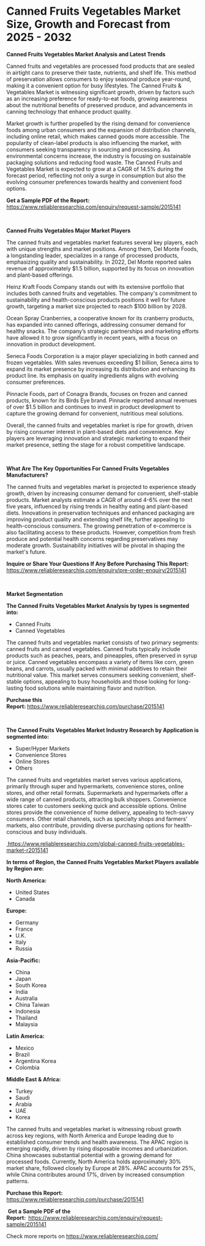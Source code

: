 <p><h1>Canned Fruits Vegetables Market Size, Growth and Forecast from 2025 - 2032</h1></p><p><strong>Canned Fruits Vegetables Market Analysis and Latest Trends</strong></p>
<p><p>Canned fruits and vegetables are processed food products that are sealed in airtight cans to preserve their taste, nutrients, and shelf life. This method of preservation allows consumers to enjoy seasonal produce year-round, making it a convenient option for busy lifestyles. The Canned Fruits & Vegetables Market is witnessing significant growth, driven by factors such as an increasing preference for ready-to-eat foods, growing awareness about the nutritional benefits of preserved produce, and advancements in canning technology that enhance product quality.</p><p>Market growth is further propelled by the rising demand for convenience foods among urban consumers and the expansion of distribution channels, including online retail, which makes canned goods more accessible. The popularity of clean-label products is also influencing the market, with consumers seeking transparency in sourcing and processing. As environmental concerns increase, the industry is focusing on sustainable packaging solutions and reducing food waste. The Canned Fruits and Vegetables Market is expected to grow at a CAGR of 14.5% during the forecast period, reflecting not only a surge in consumption but also the evolving consumer preferences towards healthy and convenient food options.</p></p>
<p><strong>Get a Sample PDF of the Report:&nbsp;</strong> <a href="https://www.reliableresearchiq.com/enquiry/request-sample/2015141?utm_campaign=3299&utm_medium=2&utm_source=Github&utm_content=ia&utm_term=29032025&utm_id=canned-fruits-vegetables">https://www.reliableresearchiq.com/enquiry/request-sample/2015141</a></p>
<p>&nbsp;</p>
<p><strong>Canned Fruits Vegetables Major Market Players</strong></p>
<p><p>The canned fruits and vegetables market features several key players, each with unique strengths and market positions. Among them, Del Monte Foods, a longstanding leader, specializes in a range of processed products, emphasizing quality and sustainability. In 2022, Del Monte reported sales revenue of approximately $1.5 billion, supported by its focus on innovation and plant-based offerings.</p><p>Heinz Kraft Foods Company stands out with its extensive portfolio that includes both canned fruits and vegetables. The company's commitment to sustainability and health-conscious products positions it well for future growth, targeting a market size projected to reach $100 billion by 2028.</p><p>Ocean Spray Cranberries, a cooperative known for its cranberry products, has expanded into canned offerings, addressing consumer demand for healthy snacks. The company’s strategic partnerships and marketing efforts have allowed it to grow significantly in recent years, with a focus on innovation in product development.</p><p>Seneca Foods Corporation is a major player specializing in both canned and frozen vegetables. With sales revenues exceeding $1 billion, Seneca aims to expand its market presence by increasing its distribution and enhancing its product line. Its emphasis on quality ingredients aligns with evolving consumer preferences.</p><p>Pinnacle Foods, part of Conagra Brands, focuses on frozen and canned products, known for its Birds Eye brand. Pinnacle reported annual revenues of over $1.5 billion and continues to invest in product development to capture the growing demand for convenient, nutritious meal solutions.</p><p>Overall, the canned fruits and vegetables market is ripe for growth, driven by rising consumer interest in plant-based diets and convenience. Key players are leveraging innovation and strategic marketing to expand their market presence, setting the stage for a robust competitive landscape.</p></p>
<p>&nbsp;</p>
<p><strong>What Are The Key Opportunities For Canned Fruits Vegetables Manufacturers?</strong></p>
<p><p>The canned fruits and vegetables market is projected to experience steady growth, driven by increasing consumer demand for convenient, shelf-stable products. Market analysts estimate a CAGR of around 4-6% over the next five years, influenced by rising trends in healthy eating and plant-based diets. Innovations in preservation techniques and enhanced packaging are improving product quality and extending shelf life, further appealing to health-conscious consumers. The growing penetration of e-commerce is also facilitating access to these products. However, competition from fresh produce and potential health concerns regarding preservatives may moderate growth. Sustainability initiatives will be pivotal in shaping the market's future.</p></p>
<p><strong>Inquire or Share Your Questions If Any Before Purchasing This Report:</strong> <a href="https://www.reliableresearchiq.com/enquiry/pre-order-enquiry/2015141?utm_campaign=3299&utm_medium=2&utm_source=Github&utm_content=ia&utm_term=29032025&utm_id=canned-fruits-vegetables">https://www.reliableresearchiq.com/enquiry/pre-order-enquiry/2015141</a></p>
<p>&nbsp;</p>
<p><strong>Market Segmentation</strong></p>
<p><strong>The Canned Fruits Vegetables Market Analysis by types is segmented into:</strong></p>
<p><ul><li>Canned Fruits</li><li>Canned Vegetables</li></ul></p>
<p><p>The canned fruits and vegetables market consists of two primary segments: canned fruits and canned vegetables. Canned fruits typically include products such as peaches, pears, and pineapples, often preserved in syrup or juice. Canned vegetables encompass a variety of items like corn, green beans, and carrots, usually packed with minimal additives to retain their nutritional value. This market serves consumers seeking convenient, shelf-stable options, appealing to busy households and those looking for long-lasting food solutions while maintaining flavor and nutrition.</p></p>
<p><strong>Purchase this Report:&nbsp;</strong><a href="https://www.reliableresearchiq.com/purchase/2015141?utm_campaign=3299&utm_medium=2&utm_source=Github&utm_content=ia&utm_term=29032025&utm_id=canned-fruits-vegetables">https://www.reliableresearchiq.com/purchase/2015141</a></p>
<p>&nbsp;</p>
<p><strong>The Canned Fruits Vegetables Market Industry Research by Application is segmented into:</strong></p>
<p><ul><li>Super/Hyper Markets</li><li>Convenience Stores</li><li>Online Stores</li><li>Others</li></ul></p>
<p><p>The canned fruits and vegetables market serves various applications, primarily through super and hypermarkets, convenience stores, online stores, and other retail formats. Supermarkets and hypermarkets offer a wide range of canned products, attracting bulk shoppers. Convenience stores cater to customers seeking quick and accessible options. Online stores provide the convenience of home delivery, appealing to tech-savvy consumers. Other retail channels, such as specialty shops and farmers' markets, also contribute, providing diverse purchasing options for health-conscious and busy individuals.</p></p>
<p><a href="https://www.reliableresearchiq.com/global-canned-fruits-vegetables-market-r2015141?utm_campaign=3299&utm_medium=2&utm_source=Github&utm_content=ia&utm_term=29032025&utm_id=canned-fruits-vegetables">&nbsp;https://www.reliableresearchiq.com/global-canned-fruits-vegetables-market-r2015141</a></p>
<p><strong>In terms of Region, the Canned Fruits Vegetables Market Players available by Region are:</strong></p>
<p>
    <p> <strong> North America: </strong>
        <ul>
            <li>United States</li>
            <li>Canada</li>
        </ul>
        </p> 
    <p> <strong> Europe: </strong>
        <ul>
            <li>Germany</li>
            <li>France</li>
            <li>U.K.</li>
            <li>Italy</li>
            <li>Russia</li>
        </ul>
        </p> 
    <p> <strong> Asia-Pacific: </strong>
        <ul>
            <li>China</li>
            <li>Japan</li>
            <li>South Korea</li>
            <li>India</li>
            <li>Australia</li>
            <li>China Taiwan</li>
            <li>Indonesia</li>
            <li>Thailand</li>
            <li>Malaysia</li>
        </ul>
        </p> 
    <p> <strong> Latin America: </strong>
        <ul>
            <li>Mexico</li>
            <li>Brazil</li>
            <li>Argentina Korea</li>
            <li>Colombia</li>
        </ul>
        </p> 
    <p> <strong> Middle East & Africa: </strong>
        <ul>
            <li>Turkey</li>
            <li>Saudi</li>
            <li>Arabia</li>
            <li>UAE</li>
            <li>Korea</li>
        </ul>
    </p>
    </p>
<p><p>The canned fruits and vegetables market is witnessing robust growth across key regions, with North America and Europe leading due to established consumer trends and health awareness. The APAC region is emerging rapidly, driven by rising disposable incomes and urbanization. China showcases substantial potential with a growing demand for processed foods. Currently, North America holds approximately 30% market share, followed closely by Europe at 28%. APAC accounts for 25%, while China contributes around 17%, driven by increased consumption patterns.</p></p>
<p><strong>Purchase this Report: </strong><a href="https://www.reliableresearchiq.com/purchase/2015141?utm_campaign=3299&utm_medium=2&utm_source=Github&utm_content=ia&utm_term=29032025&utm_id=canned-fruits-vegetables">https://www.reliableresearchiq.com/purchase/2015141</a></p>
<p>&nbsp;<strong>Get a Sample PDF of the Report:&nbsp;&nbsp;</strong><a href="https://www.reliableresearchiq.com/enquiry/request-sample/2015141?utm_campaign=3299&utm_medium=2&utm_source=Github&utm_content=ia&utm_term=29032025&utm_id=canned-fruits-vegetables">https://www.reliableresearchiq.com/enquiry/request-sample/2015141</a></p>
<p><strong></strong></p>
<p>Check more reports on <a href="https://www.reliableresearchiq.com/?utm_campaign=3299&utm_medium=2&utm_source=Github&utm_content=ia&utm_term=29032025&utm_id=canned-fruits-vegetables">https://www.reliableresearchiq.com/</a></p>
